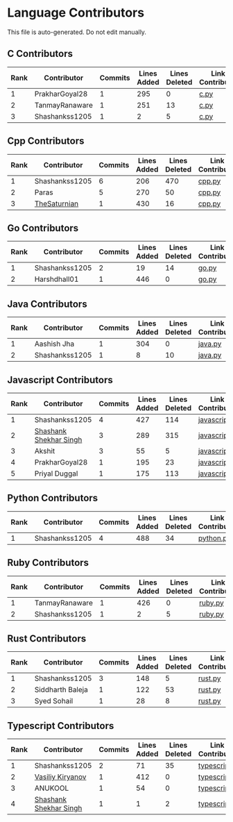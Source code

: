 # Language Contributors

This file is auto-generated. Do not edit manually.

## C Contributors

| Rank | Contributor | Commits | Lines Added | Lines Deleted | Link to Contributions |
|---|---|---|---|---|---|
| 1 | PrakharGoyal28 | 1 | 295 | 0 | [c.py](https://github.com/thelegendparas/CodeGraphContext/commits/main/src/codegraphcontext/tools/languages/c.py?author=PRAKHAR28GOYAL@GMAIL.COM) |
| 2 | TanmayRanaware | 1 | 251 | 13 | [c.py](https://github.com/thelegendparas/CodeGraphContext/commits/main/src/codegraphcontext/tools/languages/c.py?author=tanmayranware2000@gmail.com) |
| 3 | Shashankss1205 | 1 | 2 | 5 | [c.py](https://github.com/thelegendparas/CodeGraphContext/commits/main/src/codegraphcontext/tools/languages/c.py?author=shashankshekharsingh1205@gmail.com) |


## Cpp Contributors

| Rank | Contributor | Commits | Lines Added | Lines Deleted | Link to Contributions |
|---|---|---|---|---|---|
| 1 | Shashankss1205 | 6 | 206 | 470 | [cpp.py](https://github.com/thelegendparas/CodeGraphContext/commits/main/src/codegraphcontext/tools/languages/cpp.py?author=shashankshekharsingh1205@gmail.com) |
| 2 | Paras | 5 | 270 | 50 | [cpp.py](https://github.com/thelegendparas/CodeGraphContext/commits/main/src/codegraphcontext/tools/languages/cpp.py?author=thelegendparas@gmail.com) |
| 3 | [TheSaturnian](https://github.com/GnautSpace) | 1 | 430 | 16 | [cpp.py](https://github.com/thelegendparas/CodeGraphContext/commits/main/src/codegraphcontext/tools/languages/cpp.py?author=GnautSpace) |


## Go Contributors

| Rank | Contributor | Commits | Lines Added | Lines Deleted | Link to Contributions |
|---|---|---|---|---|---|
| 1 | Shashankss1205 | 2 | 19 | 14 | [go.py](https://github.com/thelegendparas/CodeGraphContext/commits/main/src/codegraphcontext/tools/languages/go.py?author=shashankshekharsingh1205@gmail.com) |
| 2 | Harshdhall01 | 1 | 446 | 0 | [go.py](https://github.com/thelegendparas/CodeGraphContext/commits/main/src/codegraphcontext/tools/languages/go.py?author=dhallharsh2006@gmail.com) |


## Java Contributors

| Rank | Contributor | Commits | Lines Added | Lines Deleted | Link to Contributions |
|---|---|---|---|---|---|
| 1 | Aashish Jha | 1 | 304 | 0 | [java.py](https://github.com/thelegendparas/CodeGraphContext/commits/main/src/codegraphcontext/tools/languages/java.py?author=aashishjha1107@gmail.com) |
| 2 | Shashankss1205 | 1 | 8 | 10 | [java.py](https://github.com/thelegendparas/CodeGraphContext/commits/main/src/codegraphcontext/tools/languages/java.py?author=shashankshekharsingh1205@gmail.com) |


## Javascript Contributors

| Rank | Contributor | Commits | Lines Added | Lines Deleted | Link to Contributions |
|---|---|---|---|---|---|
| 1 | Shashankss1205 | 4 | 427 | 114 | [javascript.py](https://github.com/thelegendparas/CodeGraphContext/commits/main/src/codegraphcontext/tools/languages/javascript.py?author=shashankshekharsingh1205@gmail.com) |
| 2 | [Shashank Shekhar Singh](https://github.com/Shashankss1205) | 3 | 289 | 315 | [javascript.py](https://github.com/thelegendparas/CodeGraphContext/commits/main/src/codegraphcontext/tools/languages/javascript.py?author=Shashankss1205) |
| 3 | Akshit | 3 | 55 | 5 | [javascript.py](https://github.com/thelegendparas/CodeGraphContext/commits/main/src/codegraphcontext/tools/languages/javascript.py?author=akshitgarg054@gmail.com) |
| 4 | PrakharGoyal28 | 1 | 195 | 23 | [javascript.py](https://github.com/thelegendparas/CodeGraphContext/commits/main/src/codegraphcontext/tools/languages/javascript.py?author=PRAKHAR28GOYAL@GMAIL.COM) |
| 5 | Priyal Duggal | 1 | 175 | 113 | [javascript.py](https://github.com/thelegendparas/CodeGraphContext/commits/main/src/codegraphcontext/tools/languages/javascript.py?author=priyallduggal.23@gmail.com) |


## Python Contributors

| Rank | Contributor | Commits | Lines Added | Lines Deleted | Link to Contributions |
|---|---|---|---|---|---|
| 1 | Shashankss1205 | 4 | 488 | 34 | [python.py](https://github.com/thelegendparas/CodeGraphContext/commits/main/src/codegraphcontext/tools/languages/python.py?author=shashankshekharsingh1205@gmail.com) |


## Ruby Contributors

| Rank | Contributor | Commits | Lines Added | Lines Deleted | Link to Contributions |
|---|---|---|---|---|---|
| 1 | TanmayRanaware | 1 | 426 | 0 | [ruby.py](https://github.com/thelegendparas/CodeGraphContext/commits/main/src/codegraphcontext/tools/languages/ruby.py?author=tanmayranware2000@gmail.com) |
| 2 | Shashankss1205 | 1 | 2 | 5 | [ruby.py](https://github.com/thelegendparas/CodeGraphContext/commits/main/src/codegraphcontext/tools/languages/ruby.py?author=shashankshekharsingh1205@gmail.com) |


## Rust Contributors

| Rank | Contributor | Commits | Lines Added | Lines Deleted | Link to Contributions |
|---|---|---|---|---|---|
| 1 | Shashankss1205 | 3 | 148 | 5 | [rust.py](https://github.com/thelegendparas/CodeGraphContext/commits/main/src/codegraphcontext/tools/languages/rust.py?author=shashankshekharsingh1205@gmail.com) |
| 2 | Siddharth Baleja | 1 | 122 | 53 | [rust.py](https://github.com/thelegendparas/CodeGraphContext/commits/main/src/codegraphcontext/tools/languages/rust.py?author=siddharthbaleja31@gmail.com) |
| 3 | Syed Sohail | 1 | 28 | 8 | [rust.py](https://github.com/thelegendparas/CodeGraphContext/commits/main/src/codegraphcontext/tools/languages/rust.py?author=ssohailm07@gmail.com) |


## Typescript Contributors

| Rank | Contributor | Commits | Lines Added | Lines Deleted | Link to Contributions |
|---|---|---|---|---|---|
| 1 | Shashankss1205 | 2 | 71 | 35 | [typescript.py](https://github.com/thelegendparas/CodeGraphContext/commits/main/src/codegraphcontext/tools/languages/typescript.py?author=shashankshekharsingh1205@gmail.com) |
| 2 | [Vasiliy Kiryanov](https://github.com/vasiliyk) | 1 | 412 | 0 | [typescript.py](https://github.com/thelegendparas/CodeGraphContext/commits/main/src/codegraphcontext/tools/languages/typescript.py?author=vasiliyk) |
| 3 | ANUKOOL | 1 | 54 | 0 | [typescript.py](https://github.com/thelegendparas/CodeGraphContext/commits/main/src/codegraphcontext/tools/languages/typescript.py?author=anukoolbhul324@gmail.com) |
| 4 | [Shashank Shekhar Singh](https://github.com/Shashankss1205) | 1 | 1 | 2 | [typescript.py](https://github.com/thelegendparas/CodeGraphContext/commits/main/src/codegraphcontext/tools/languages/typescript.py?author=Shashankss1205) |


